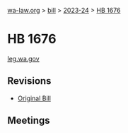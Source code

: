 [wa-law.org](/) > [bill](/bill/) > [2023-24](/bill/2023-24/) > [HB 1676](/bill/2023-24/hb/1676/)

# HB 1676
[leg.wa.gov](https://app.leg.wa.gov/billsummary?BillNumber=1676&Year=2023&Initiative=false)

## Revisions
* [Original Bill](1/)

## Meetings